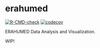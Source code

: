 
<!-- README.md is generated from README.Rmd. Please edit that file -->

# erahumed

<!-- badges: start -->

[![R-CMD-check](https://github.com/vgherard/erahumed/actions/workflows/R-CMD-check.yaml/badge.svg)](https://github.com/vgherard/erahumed/actions/workflows/R-CMD-check.yaml)
[![codecov](https://codecov.io/gh/vgherard/erahumed/branch/master/graph/badge.svg?token=t74xLttrBo)](https://codecov.io/gh/vgherard/erahumed)
<!-- badges: end -->

ERAHUMED Data Analysis and Visualization.

WIP!
